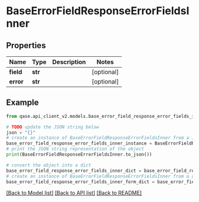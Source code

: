 # BaseErrorFieldResponseErrorFieldsInner


## Properties

Name | Type | Description | Notes
------------ | ------------- | ------------- | -------------
**field** | **str** |  | [optional] 
**error** | **str** |  | [optional] 

## Example

```python
from qase.api_client_v2.models.base_error_field_response_error_fields_inner import BaseErrorFieldResponseErrorFieldsInner

# TODO update the JSON string below
json = "{}"
# create an instance of BaseErrorFieldResponseErrorFieldsInner from a JSON string
base_error_field_response_error_fields_inner_instance = BaseErrorFieldResponseErrorFieldsInner.from_json(json)
# print the JSON string representation of the object
print(BaseErrorFieldResponseErrorFieldsInner.to_json())

# convert the object into a dict
base_error_field_response_error_fields_inner_dict = base_error_field_response_error_fields_inner_instance.to_dict()
# create an instance of BaseErrorFieldResponseErrorFieldsInner from a dict
base_error_field_response_error_fields_inner_form_dict = base_error_field_response_error_fields_inner.from_dict(base_error_field_response_error_fields_inner_dict)
```
[[Back to Model list]](../README.md#documentation-for-models) [[Back to API list]](../README.md#documentation-for-api-endpoints) [[Back to README]](../README.md)


